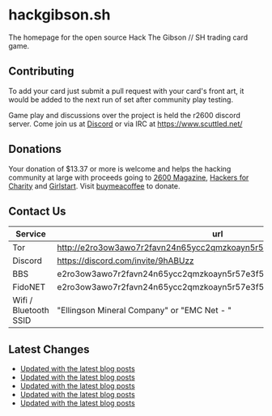 # hackgibson.sh
The homepage for the open source Hack The Gibson // SH trading card game.


## Contributing

To add your card just submit a pull request with your card's front art, it would be added to the next run of set after community play testing.

Game play and discussions over the project is held the r2600 discord server. Come join us at [Discord](https://discord.com/invite/9hABUzz) or via IRC at https://www.scuttled.net/


## Donations

Your donation of $13.37 or more is welcome and helps the hacking community at large with proceeds going to [2600 Magazine](https://2600.com/), [Hackers for Charity](https://hackersforcharity.org) and [Girlstart](https://girlstart.org).  Visit [buymeacoffee](https://www.buymeacoffee.com/hackgibson.sh) to donate.


## Contact Us

Service | url
-|-
Tor | http://e2ro3ow3awo7r2favn24n65ycc2qmzkoayn5r57e3f56nvjwdcgg32ad.onion
Discord | https://discord.com/invite/9hABUzz
BBS | e2ro3ow3awo7r2favn24n65ycc2qmzkoayn5r57e3f56nvjwdcgg32ad.onion:23
FidoNET | e2ro3ow3awo7r2favn24n65ycc2qmzkoayn5r57e3f56nvjwdcgg32ad.onion:24554
Wifi / Bluetooth SSID | "Ellingson Mineral Company" or "EMC Net - <fidonet address>"

## Latest Changes
<!-- BLOG-POST-LIST:START -->
- [Updated with the latest blog posts](https://github.com/DFW2600/hackgibson.sh/commit/af6db295229d66ad237bc0e8928d587fbf83267b)
- [Updated with the latest blog posts](https://github.com/DFW2600/hackgibson.sh/commit/d8c1af0ecc47240fae21647a180f1ebcfc79a0b0)
- [Updated with the latest blog posts](https://github.com/DFW2600/hackgibson.sh/commit/27464d91349c7553cb174a0e3424eb84a238a6a0)
- [Updated with the latest blog posts](https://github.com/DFW2600/hackgibson.sh/commit/6a9e080ff201abb4dd39ae56c7fbc52c84014339)
- [Updated with the latest blog posts](https://github.com/DFW2600/hackgibson.sh/commit/00f5a9346d79b8c4e3818f2b718d11e026e35791)
<!-- BLOG-POST-LIST:END -->
